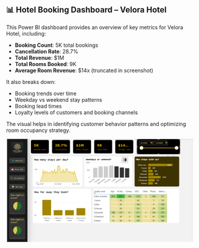 ## 📊 Hotel Booking Dashboard – Velora Hotel

This Power BI dashboard provides an overview of key metrics for Velora Hotel, including:

- **Booking Count**: 5K total bookings
- **Cancellation Rate**: 28.7%
- **Total Revenue**: $1M
- **Total Rooms Booked**: 9K
- **Average Room Revenue**: $14x (truncated in screenshot)

It also breaks down:
- Booking trends over time
- Weekday vs weekend stay patterns
- Booking lead times
- Loyalty levels of customers and booking channels

The visual helps in identifying customer behavior patterns and optimizing room occupancy strategy.

![Hotel Booking Dashboard](Hotel%20Dashboard.png)

